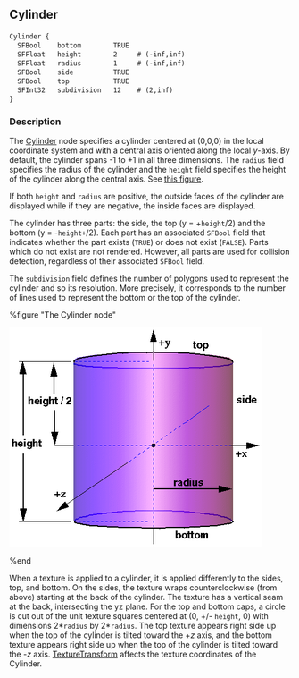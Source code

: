 ## Cylinder

```
Cylinder {
  SFBool    bottom        TRUE
  SFFloat   height        2     # (-inf,inf)
  SFFloat   radius        1     # (-inf,inf)
  SFBool    side          TRUE
  SFBool    top           TRUE
  SFInt32   subdivision   12    # (2,inf)
}
```

### Description

The [Cylinder](#cylinder) node specifies a cylinder centered at (0,0,0) in the
local coordinate system and with a central axis oriented along the local
*y*-axis. By default, the cylinder spans -1 to +1 in all three dimensions. The
`radius` field specifies the radius of the cylinder and the `height` field
specifies the height of the cylinder along the central axis. See [this
figure](#the-cylinder-node).

If both `height` and `radius` are positive, the outside faces of the cylinder
are displayed while if they are negative, the inside faces are displayed.

The cylinder has three parts: the side, the top (y = +`height`/2) and the bottom
(y = -`height+`/2). Each part has an associated `SFBool` field that indicates
whether the part exists (`TRUE`) or does not exist (`FALSE`). Parts which do not
exist are not rendered. However, all parts are used for collision detection,
regardless of their associated `SFBool` field.

The `subdivision` field defines the number of polygons used to represent the
cylinder and so its resolution. More precisely, it corresponds to the number of
lines used to represent the bottom or the top of the cylinder.

%figure "The Cylinder node"

![cylinder.png](images/cylinder.png)

%end

When a texture is applied to a cylinder, it is applied differently to the sides,
top, and bottom. On the sides, the texture wraps counterclockwise (from above)
starting at the back of the cylinder. The texture has a vertical seam at the
back, intersecting the yz plane. For the top and bottom caps, a circle is cut
out of the unit texture squares centered at (0, +/- `height`, 0) with dimensions
2*`radius`  by 2*`radius`. The top texture appears right side up when the top of
the cylinder is tilted toward the +*z* axis, and the bottom texture appears
right side up when the top of the cylinder is tilted toward the -*z* axis.
[TextureTransform](texturetransform.md#texturetransform) affects the texture
coordinates of the Cylinder.


